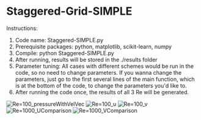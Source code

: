 # Staggered-Grid-SIMPLE
Instructions:
1. Code name: Staggered-SIMPLE.py
2. Prerequisite packages: python, matplotlib, scikit-learn, numpy
3. Compile: python Staggered-SIMPLE.py
4. After running, results will be stored in the ./results folder
5. Parameter tuning: All cases with different schemes would be run in the code, so no need to change parameters. If you wanna change the parameters, just go to the first several lines of the main function, which is at the bottom of the code, to change the parameters you'd like to.
6. After running the code once, the results of all 3 Re will be generated.

![Re=100_pressureWithVelVec](https://user-images.githubusercontent.com/23325233/168652976-2d275827-fb12-4817-a54b-b541e2cd3458.png)
![Re=100_u](https://user-images.githubusercontent.com/23325233/168652995-248e7f7f-3583-4d1a-9658-8445d71072fc.png)
![Re=100_v](https://user-images.githubusercontent.com/23325233/168653005-bc1e5885-668a-4241-9495-a6541c3f098c.png)
![Re=1000_UComparison](https://user-images.githubusercontent.com/23325233/168653036-97f764b7-1948-4fb3-941e-5fa1a6256d61.png)
![Re=1000_VComparison](https://user-images.githubusercontent.com/23325233/168653046-c6885b5e-9c97-4910-b0ca-6947d6a2d1f9.png)
